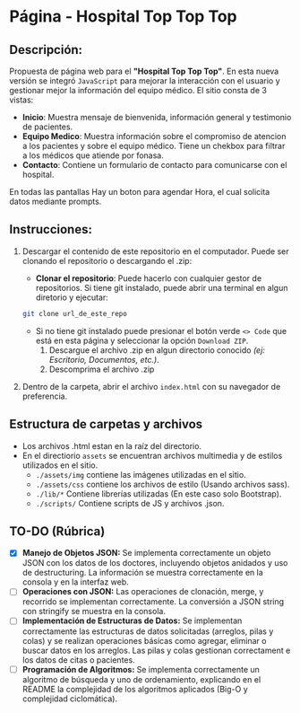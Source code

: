 # Página - Hospital Top Top Top

## Descripción:

Propuesta de página web para el **"Hospital Top Top Top"**. En esta nueva versión se integró `JavaScript` para mejorar la interacción con el usuario y gestionar mejor la información del equipo médico. El sitio consta de 3 vistas:

- **Inicio**: Muestra mensaje de bienvenida, información general y testimonio de pacientes.
- **Equipo Medico**: Muestra información sobre el compromiso de atencion a los pacientes y sobre el equipo médico. Tiene un chekbox para filtrar a los médicos que atiende por fonasa.
- **Contacto**: Contiene un formulario de contacto para comunicarse con el hospital.

En todas las pantallas Hay un boton para agendar Hora, el cual solicita datos mediante prompts.

## Instrucciones:

1. Descargar el contenido de este repositorio en el computador. Puede ser clonando el repositorio o descargando el .zip:

   - **Clonar el repositorio**: Puede hacerlo con cualquier gestor de repositorios. Si tiene git instalado, puede abrir una terminal en algun diretorio y ejecutar:

   ```bash
   git clone url_de_este_repo
   ```

   - Si no tiene git instalado puede presionar el botón verde `<> Code` que está en esta página y seleccionar la opción `Download ZIP`.
     1. Descargue el archivo .zip en algun directorio conocido _(ej: Escritorio, Documentos, etc.)_.
     2. Descomprima el archivo .zip

2. Dentro de la carpeta, abrir el archivo `index.html` con su navegador de preferencia.

## Estructura de carpetas y archivos

- Los archivos .html estan en la raíz del directorio.
- En el directiorio `assets` se encuentran archivos multimedia y de estilos utilizados en el sitio.
  - `./assets/img` contiene las imágenes utilizadas en el sitio.
  - `./assets/css` contiene los archivos de estilo (Usando archivos sass).
  - `./lib/*` Contiene librerías utilizadas (En este caso solo Bootstrap).
  - `./scripts/` Contiene scripts de JS y archivos .json.

## TO-DO (Rúbrica)

- [x] **Manejo de Objetos JSON:** Se implementa correctamente un objeto JSON con los datos de los doctores, incluyendo objetos anidados y uso de destructuring. La información se muestra correctamente en la consola y en la interfaz web.
- [ ] **Operaciones con JSON:** Las operaciones de clonación, merge, y recorrido se implementan correctamente. La conversión a JSON string con stringify se muestra en la consola.
- [ ] **Implementación de Estructuras de Datos:** Se implementan correctamente las estructuras de datos solicitadas (arreglos, pilas y colas) y se realizan operaciones básicas como agregar, eliminar o buscar datos en los arreglos. Las pilas y colas gestionan correctament e los datos de citas o pacientes.
- [ ] **Programación de Algoritmos:** Se implementa correctamente un algoritmo de búsqueda y uno de ordenamiento, explicando en el README la complejidad de los algoritmos aplicados (Big-O y complejidad ciclomática).
